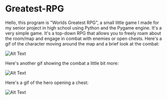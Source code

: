 # Greatest-RPG
Hello, this program is "Worlds Greatest RPG",  a small little game I made for my senior project in high school using Python and the Pygame engine.
It's a very simple game. It's a top-down RPG that allows you to freely roam about the room/map and engage in combat with enemies or open chests.
Here's a gif of the character moving around the map and a brief look at the combat:

![Alt Text](https://i.gyazo.com/0db53883b52064cf64ec38ebe6534bed.gif)

Here's another gif showing the combat a little bit more:

![Alt Text](https://i.gyazo.com/1ad5cf93100a0de0380895b8c152d02f.gif)

Here's a gif of the hero opening a chest:

![Alt Text](https://i.gyazo.com/9a5badaf88b7cc67bdb688118e9d5d0a.gif)

